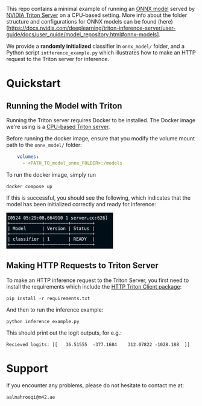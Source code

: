 This repo contains a minimal example of running an [ONNX model](https://onnx.ai) served by [NVIDIA Triton Server](https://github.com/triton-inference-server/server) on a CPU-based setting.  More info about the folder structure and configurations for ONNX models can be found (here)[https://docs.nvidia.com/deeplearning/triton-inference-server/user-guide/docs/user_guide/model_repository.html#onnx-models].

We provide a **randomly initialized** classifier in `onnx_model/` folder, and a Python script `intference_example.py` which illustrates how to make an HTTP request to the Triton server for inference.

# Quickstart

## Running the Model with Triton

Running the Triton server requires Docker to be installed. The Docker image we're using is a [CPU-based Triton server](https://hub.docker.com/layers/jackiexiao/tritonserver/22.06-onnx-py-cpu/images/sha256-b828f72e5317d95dc513d9ab06b7a0a13f9e5d604c5e33271911a152e8578700?context=explore).

Before running the docker image, ensure that you modify the volume mount path to the `onnx_model/` folder:

```yaml
    volumes:
      - <PATH_TO_model_onnx_FOLDER>:/models
```

To run the docker image, simply run

```console
docker compose up
```

If this is successful, you should see the following, which indicates that the model has been initialized correctly and ready for inference:

![triton_model_ready](assets/triton_ready.png)

## Making HTTP Requests to Triton Server

To make an HTTP inference request to the Triton Server, you first need to install the requirements which include the [HTTP Triton Client package](https://github.com/triton-inference-server/client):

```console
pip install -r requirements.txt
```

And then to run the inference example:

```console
python inference_example.py
```

This should print out the logit outputs, for e.g.:

```console
Recieved logits: [[   36.51555  -377.1684    312.07822 -1028.188  ]]
```

# Support


If you encounter any problems, please do not hesitate to contact me at:

```
aalmahrooqi@m42.ae
```
